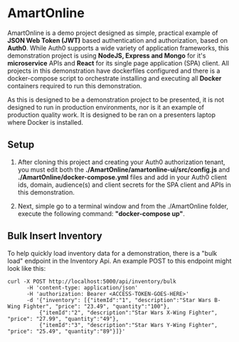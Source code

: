 # AmartOnline
AmartOnline is a demo project designed as simple, practical example of __JSON Web Token (JWT)__ based authentication and 
authorization, based on __Auth0__. While Auth0 supports a wide variety of application frameworks, this demonstration project
is using __NodeJS, Express and Mongo__ for it's __microservice__ APIs and __React__ for its single page application (SPA) client.
All projects in this demonstration have dockerfiles configured and there is a docker-compose script to orchestrate
installing and executing all __Docker__ containers required to run this demonstration.

As this is designed to be a demonstration project to be presented, it is not designed to run in production environments,
nor is it an example of production quality work. It is designed to be ran on a presenters laptop where Docker is
installed.

## Setup

1. After cloning this project and creating your Auth0 authorization tenant, you must edit both the **./AmartOnline/amartonline-ui/src/config.js**
and **./AmartOnline/docker-compose.yml** files and add in your Auth0 client ids, domain, audience(s) and client secrets for
the SPA client and APIs in this demonstration.

2. Next, simple go to a terminal window and from the ./AmartOnline folder, execute the following command: **"docker-compose up"**.

## Bulk Insert Inventory

To help quickly load inventory data for a demonstration, there is a "bulk load" endpoint in the Inventory Api. An example
POST to this endpoint might look like this:

```
curl -X POST http://localhost:5000/api/inventory/bulk 
      -H 'content-type: application/json' 
      -H 'authorization: Bearer <ACCESS-TOKEN-GOES-HERE>' 
      -d '{"inventory": [{"itemId":"1", "description":"Star Wars B-Wing Fighter", "price": "23.49", "quantity":"100"}, 
          {"itemId":"2", "description":"Star Wars X-Wing Fighter", "price": "27.99", "quantity":"49"}, 
          {"itemId":"3", "description":"Star Wars Y-Wing Fighter", "price": "25.49", "quantity":"89"}]}'
```
